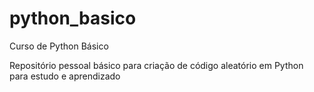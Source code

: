 # python_basico
Curso de Python Básico

Repositório pessoal básico para criação de código aleatório em Python para estudo e aprendizado
